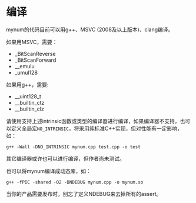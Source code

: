 <h1>编译</h1>

mynum的代码目前可以用g++、MSVC (2008及以上版本)、clang编译。

如果用MSVC，需要：
* _BitScanReverse
* _BitScanForward
* __emulu
* _umul128

如果用g++，需要:
* __uint128_t
* __builtin_ctz
* __builtin_clz

请使用支持上述intrinsic函数或类型的编译器进行编译，如果编译器不支持，也可以定义全局宏`NO_INTRINSIC`，将采用纯标准C++实现，但对性能有一定影响，如：

`g++ -Wall -DNO_INTRINSIC mynum.cpp test.cpp -o test`

其它编译器或许也可以进行编译，但作者尚未测试。

也可以将mynum编译成动态库，如：

`g++ -fPIC -shared -O2 -DNDEBUG mynum.cpp -o mynum.so`

当你的产品需要发布时，别忘了定义NDEBUG来去掉所有的assert。